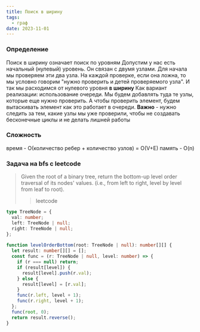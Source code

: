 ```yaml
---
title: Поиск в ширину
tags:
  - граф
date: 2023-11-01
---
```

### Определение
Поиск в ширину означает поиск по уровням
Допустим у нас есть начальный (нулевый) уровень. Он связан с двумя узлами. Для начала мы проверяем эти два узла. На каждой проверке, если она ложна, то мы условно говорим "нужно проверить и детей проверяемого узла". И так мы расходимся от нулевого уровня **в ширину**
Как вариант реализации: использование очереди. Мы будем добавлять туда те узлы, которые еще нужно проверить. А чтобы проверить элемент, будем вытаскивать элемент как это работает в очереди. **Важно** - нужно следить за тем, какие узлы мы уже проверили, чтобы не создавать бесконечные циклы и не делать лишней работы

### Сложность
время - O(количество ребер + количество узлов) = O(V+E)
память - O(n)

### Задача на bfs с leetcode
> Given the root of a binary tree, return the bottom-up level order traversal of its nodes' values. (i.e., from left to right, level by level from leaf to root).
> > leetcode

```ts
type TreeNode = {  
  val: number;  
  left: TreeNode | null;  
  right: TreeNode | null;  
};  
  
function levelOrderBottom(root: TreeNode | null): number[][] {  
  let result: number[][] = [];  
  const func = (r: TreeNode | null, level: number) => {  
    if (r === null) return;  
    if (result[level]) {  
      result[level].push(r.val);  
    } else {  
      result[level] = [r.val];  
    }  
    func(r.left, level + 1);  
    func(r.right, level + 1);  
  };  
  func(root, 0);  
  return result.reverse();  
}
```